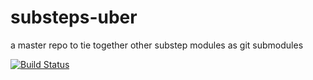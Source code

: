 substeps-uber
===============
a master repo to tie together other substep modules as git submodules

[![Build Status](https://travis-ci.org/iantmoore/substeps-uber.svg)](https://travis-ci.org/iantmoore/substeps-uber)

